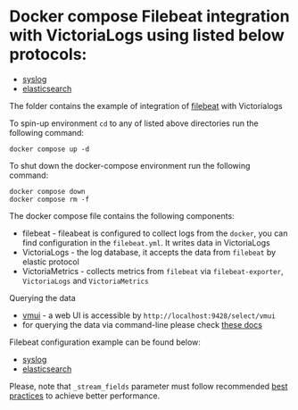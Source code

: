 # Docker compose Filebeat integration with VictoriaLogs using listed below protocols:

* [syslog](./syslog)
* [elasticsearch](./elasticsearch)

The folder contains the example of integration of [filebeat](https://www.elastic.co/guide/en/beats/filebeat/current/filebeat-overview.html) with Victorialogs

To spin-up environment `cd` to any of listed above directories run the following command:
```
docker compose up -d 
```

To shut down the docker-compose environment run the following command:
```
docker compose down
docker compose rm -f
```

The docker compose file contains the following components:

* filebeat - fileabeat is configured to collect logs from the `docker`, you can find configuration in the `filebeat.yml`. It writes data in VictoriaLogs
* VictoriaLogs - the log database, it accepts the data from `filebeat` by elastic protocol
* VictoriaMetrics - collects metrics from `filebeat` via `filebeat-exporter`, `VictoriaLogs` and `VictoriaMetrics`

Querying the data 

* [vmui](https://docs.victoriametrics.com/victorialogs/querying/#vmui) - a web UI is accessible by `http://localhost:9428/select/vmui`
* for querying the data via command-line please check [these docs](https://docs.victoriametrics.com/victorialogs/querying/#command-line)

Filebeat configuration example can be found below:
- [syslog](./syslog/filebeat.yml)
- [elasticsearch](./elasticsearch/filebeat.yml)

Please, note that `_stream_fields` parameter must follow recommended [best practices](https://docs.victoriametrics.com/victorialogs/keyconcepts/#stream-fields) to achieve better performance.
